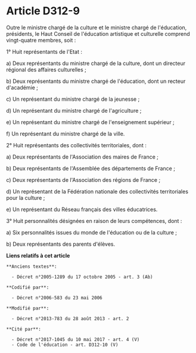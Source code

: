 # Article D312-9

Outre le ministre chargé de la culture et le ministre chargé de l'éducation, présidents, le Haut Conseil de l'éducation
artistique et culturelle comprend vingt-quatre  membres, soit :

1° Huit  représentants de l'Etat :

a) Deux représentants du ministre chargé de la culture, dont un directeur régional des affaires culturelles ;

b) Deux représentants du ministre chargé de l'éducation, dont un recteur d'académie ;

c) Un représentant du ministre chargé de la jeunesse ;

d) Un représentant du ministre chargé de l'agriculture ;

e) Un représentant du ministre chargé de l'enseignement supérieur ;

f) Un représentant du ministre chargé de la ville. 

2° Huit  représentants des collectivités territoriales, dont :

a) Deux représentants de  l'Association des maires de France ;

b) Deux représentants de  l'Assemblée des départements de France ;

c) Deux représentants de  l'Association des régions de France ;

d) Un représentant de la Fédération nationale des collectivités territoriales pour la culture ;

e) Un représentant du Réseau français des villes éducatrices.

3° Huit personnalités désignées en raison de leurs compétences, dont :

a) Six personnalités issues du monde de l'éducation ou de la culture ;

b) Deux représentants des parents d'élèves.

**Liens relatifs à cet article**

	**Anciens textes**:

	  - Décret n°2005-1289 du 17 octobre 2005 - art. 3 (Ab)

	**Codifié par**:

	  - Décret n°2006-583 du 23 mai 2006

	**Modifié par**:

	  - Décret n°2013-783 du 28 août 2013 - art. 2

	**Cité par**:

	  - Décret n°2017-1045 du 10 mai 2017 - art. 4 (V)
	  - Code de l'éducation - art. D312-10 (V)
